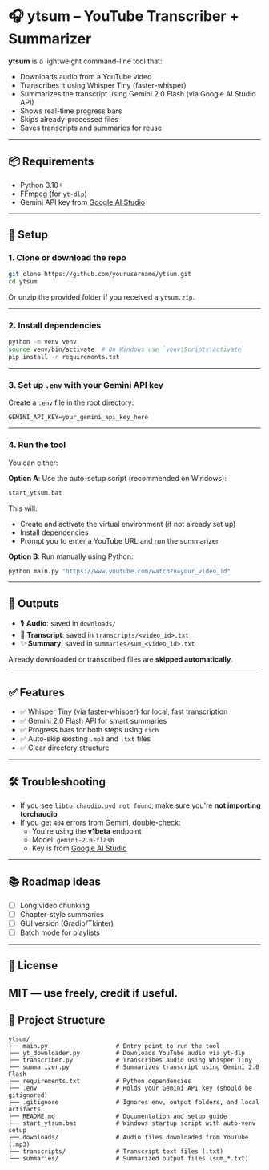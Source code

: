 # 🎧 ytsum – YouTube Transcriber + Summarizer

**ytsum** is a lightweight command-line tool that:
- Downloads audio from a YouTube video
- Transcribes it using Whisper Tiny (faster-whisper)
- Summarizes the transcript using Gemini 2.0 Flash (via Google AI Studio API)
- Shows real-time progress bars
- Skips already-processed files
- Saves transcripts and summaries for reuse

---

## 📦 Requirements

- Python 3.10+
- FFmpeg (for `yt-dlp`)
- Gemini API key from [Google AI Studio](https://aistudio.google.com/app/apikey)

---

## 🚀 Setup

### 1. Clone or download the repo

```bash
git clone https://github.com/yourusername/ytsum.git
cd ytsum
```

Or unzip the provided folder if you received a `ytsum.zip`.

---

### 2. Install dependencies

```bash
python -m venv venv
source venv/bin/activate  # On Windows use `venv\Scripts\activate`
pip install -r requirements.txt
```

---

### 3. Set up `.env` with your Gemini API key

Create a `.env` file in the root directory:

```env
GEMINI_API_KEY=your_gemini_api_key_here
```

---

### 4. Run the tool

You can either:

**Option A**: Use the auto-setup script (recommended on Windows):

```cmd
start_ytsum.bat
```

This will:
- Create and activate the virtual environment (if not already set up)
- Install dependencies
- Prompt you to enter a YouTube URL and run the summarizer

**Option B**: Run manually using Python:

```bash
python main.py "https://www.youtube.com/watch?v=your_video_id"
```

---

## 📁 Outputs

- 🎙️ **Audio**: saved in `downloads/`
- 📝 **Transcript**: saved in `transcripts/<video_id>.txt`
- ✨ **Summary**: saved in `summaries/sum_<video_id>.txt`

Already downloaded or transcribed files are **skipped automatically**.

---

## ✅ Features

- ✅ Whisper Tiny (via faster-whisper) for local, fast transcription
- ✅ Gemini 2.0 Flash API for smart summaries
- ✅ Progress bars for both steps using `rich`
- ✅ Auto-skip existing `.mp3` and `.txt` files
- ✅ Clear directory structure

---

## 🛠️ Troubleshooting

- If you see `libtorchaudio.pyd not found`, make sure you're **not importing torchaudio**
- If you get `404` errors from Gemini, double-check:
  - You're using the **v1beta** endpoint
  - Model: `gemini-2.0-flash`
  - Key is from [Google AI Studio](https://aistudio.google.com/app/apikey)

---

## 📚 Roadmap Ideas

- [ ] Long video chunking
- [ ] Chapter-style summaries
- [ ] GUI version (Gradio/Tkinter)
- [ ] Batch mode for playlists

---

## 🤝 License

MIT — use freely, credit if useful.
---

## 📁 Project Structure

```
ytsum/
├── main.py                   # Entry point to run the tool
├── yt_downloader.py          # Downloads YouTube audio via yt-dlp
├── transcriber.py            # Transcribes audio using Whisper Tiny
├── summarizer.py             # Summarizes transcript using Gemini 2.0 Flash
├── requirements.txt          # Python dependencies
├── .env                      # Holds your Gemini API key (should be gitignored)
├── .gitignore                # Ignores env, output folders, and local artifacts
├── README.md                 # Documentation and setup guide
├── start_ytsum.bat           # Windows startup script with auto-venv setup
├── downloads/                # Audio files downloaded from YouTube (.mp3)
├── transcripts/              # Transcript text files (.txt)
└── summaries/                # Summarized output files (sum_*.txt)
```
